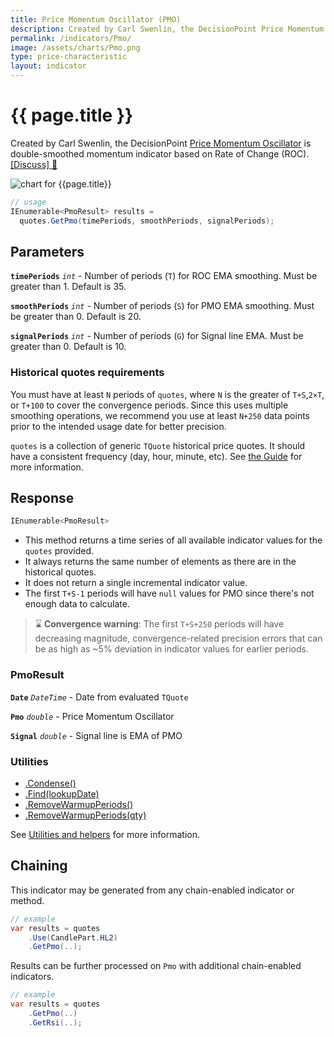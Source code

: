 ```yaml
---
title: Price Momentum Oscillator (PMO)
description: Created by Carl Swenlin, the DecisionPoint Price Momentum Oscillator is double-smoothed momentum indicator, based on Rate of Change (ROC).
permalink: /indicators/Pmo/
image: /assets/charts/Pmo.png
type: price-characteristic
layout: indicator
---
```


# {{ page.title }}

Created by Carl Swenlin, the DecisionPoint [Price Momentum Oscillator](https://school.stockcharts.com/doku.php?id=technical_indicators:dppmo) is double-smoothed momentum indicator based on Rate of Change (ROC).
[[Discuss] :speech_balloon:]({{site.github.repository_url}}/discussions/244 "Community discussion about this indicator")

![chart for {{page.title}}]({{site.baseurl}}{{page.image}})

```csharp
// usage
IEnumerable<PmoResult> results =
  quotes.GetPmo(timePeriods, smoothPeriods, signalPeriods);
```

## Parameters

**`timePeriods`** _`int`_ - Number of periods (`T`) for ROC EMA smoothing.  Must be greater than 1.  Default is 35.

**`smoothPeriods`** _`int`_ - Number of periods (`S`) for PMO EMA smoothing.  Must be greater than 0.  Default is 20.

**`signalPeriods`** _`int`_ - Number of periods (`G`) for Signal line EMA.  Must be greater than 0.  Default is 10.

### Historical quotes requirements

You must have at least `N` periods of `quotes`, where `N` is the greater of `T+S`,`2×T`, or `T+100` to cover the convergence periods.  Since this uses multiple smoothing operations, we recommend you use at least `N+250` data points prior to the intended usage date for better precision.

`quotes` is a collection of generic `TQuote` historical price quotes.  It should have a consistent frequency (day, hour, minute, etc).  See [the Guide]({{site.baseurl}}/guide/#historical-quotes) for more information.

## Response

```csharp
IEnumerable<PmoResult>
```

- This method returns a time series of all available indicator values for the `quotes` provided.
- It always returns the same number of elements as there are in the historical quotes.
- It does not return a single incremental indicator value.
- The first `T+S-1` periods will have `null` values for PMO since there's not enough data to calculate.

> :hourglass: **Convergence warning**: The first `T+S+250` periods will have decreasing magnitude, convergence-related precision errors that can be as high as ~5% deviation in indicator values for earlier periods.

### PmoResult

**`Date`** _`DateTime`_ - Date from evaluated `TQuote`

**`Pmo`** _`double`_ - Price Momentum Oscillator

**`Signal`** _`double`_ - Signal line is EMA of PMO

### Utilities

- [.Condense()]({{site.baseurl}}/utilities#condense)
- [.Find(lookupDate)]({{site.baseurl}}/utilities#find-indicator-result-by-date)
- [.RemoveWarmupPeriods()]({{site.baseurl}}/utilities#remove-warmup-periods)
- [.RemoveWarmupPeriods(qty)]({{site.baseurl}}/utilities#remove-warmup-periods)

See [Utilities and helpers]({{site.baseurl}}/utilities#utilities-for-indicator-results) for more information.

## Chaining

This indicator may be generated from any chain-enabled indicator or method.

```csharp
// example
var results = quotes
    .Use(CandlePart.HL2)
    .GetPmo(..);
```

Results can be further processed on `Pmo` with additional chain-enabled indicators.

```csharp
// example
var results = quotes
    .GetPmo(..)
    .GetRsi(..);
```
